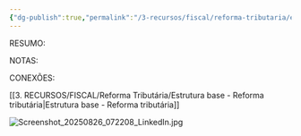 ```yaml
---
{"dg-publish":true,"permalink":"/3-recursos/fiscal/reforma-tributaria/exemplo-de-calculos/","dgPassFrontmatter":true,"created":"2025-08-20T00:16:35.031-03:00","updated":"2025-08-26T07:25:25.914-03:00"}
---
```


RESUMO:

NOTAS:


CONEXÕES:

[[3. RECURSOS/FISCAL/Reforma Tributária/Estrutura base - Reforma tributária\|Estrutura base - Reforma tributária]]

![Screenshot_20250826_072208_LinkedIn.jpg](/img/user/4.%20ARQUIVOS/Screenshot_20250826_072208_LinkedIn.jpg)